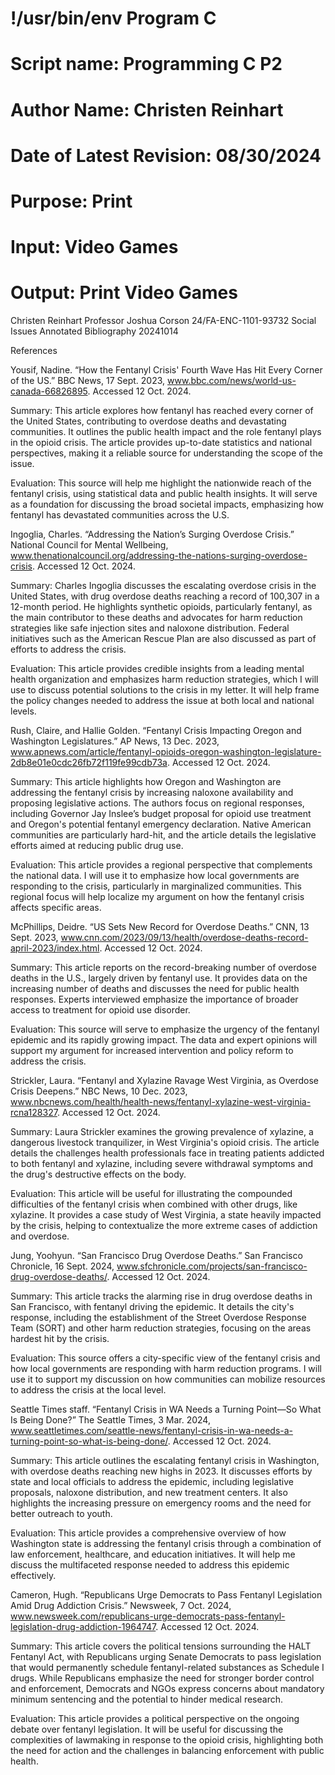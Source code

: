# !/usr/bin/env Program C
# Script name: Programming C P2
# Author Name: Christen Reinhart
# Date of Latest Revision: 08/30/2024
# Purpose: Print
# Input: Video Games
# Output: Print Video Games


Christen Reinhart
Professor Joshua Corson
24/FA-ENC-1101-93732 
Social Issues Annotated Bibliography
20241014

References

Yousif, Nadine. “How the Fentanyl Crisis' Fourth Wave Has Hit Every Corner of the US.” BBC News, 17 Sept. 2023, www.bbc.com/news/world-us-canada-66826895. Accessed 12 Oct. 2024.

Summary: This article explores how fentanyl has reached every corner of the United States, contributing to overdose deaths and devastating communities. It outlines the public health impact and the role fentanyl plays in the opioid crisis. The article provides up-to-date statistics and national perspectives, making it a reliable source for understanding the scope of the issue.

Evaluation: This source will help me highlight the nationwide reach of the fentanyl crisis, using statistical data and public health insights. It will serve as a foundation for discussing the broad societal impacts, emphasizing how fentanyl has devastated communities across the U.S.

Ingoglia, Charles. “Addressing the Nation’s Surging Overdose Crisis.” National Council for Mental Wellbeing, www.thenationalcouncil.org/addressing-the-nations-surging-overdose-crisis. Accessed 12 Oct. 2024.

Summary: Charles Ingoglia discusses the escalating overdose crisis in the United States, with drug overdose deaths reaching a record of 100,307 in a 12-month period. He highlights synthetic opioids, particularly fentanyl, as the main contributor to these deaths and advocates for harm reduction strategies like safe injection sites and naloxone distribution. Federal initiatives such as the American Rescue Plan are also discussed as part of efforts to address the crisis.

Evaluation: This article provides credible insights from a leading mental health organization and emphasizes harm reduction strategies, which I will use to discuss potential solutions to the crisis in my letter. It will help frame the policy changes needed to address the issue at both local and national levels.

Rush, Claire, and Hallie Golden. “Fentanyl Crisis Impacting Oregon and Washington Legislatures.” AP News, 13 Dec. 2023, www.apnews.com/article/fentanyl-opioids-oregon-washington-legislature-2db8e01e0cdc26fb72f119fe99cdb73a. Accessed 12 Oct. 2024.

Summary: This article highlights how Oregon and Washington are addressing the fentanyl crisis by increasing naloxone availability and proposing legislative actions. The authors focus on regional responses, including Governor Jay Inslee’s budget proposal for opioid use treatment and Oregon's potential fentanyl emergency declaration. Native American communities are particularly hard-hit, and the article details the legislative efforts aimed at reducing public drug use.

Evaluation: This article provides a regional perspective that complements the national data. I will use it to emphasize how local governments are responding to the crisis, particularly in marginalized communities. This regional focus will help localize my argument on how the fentanyl crisis affects specific areas.

McPhillips, Deidre. “US Sets New Record for Overdose Deaths.” CNN, 13 Sept. 2023, www.cnn.com/2023/09/13/health/overdose-deaths-record-april-2023/index.html. Accessed 12 Oct. 2024.

Summary: This article reports on the record-breaking number of overdose deaths in the U.S., largely driven by fentanyl use. It provides data on the increasing number of deaths and discusses the need for public health responses. Experts interviewed emphasize the importance of broader access to treatment for opioid use disorder.

Evaluation: This source will serve to emphasize the urgency of the fentanyl epidemic and its rapidly growing impact. The data and expert opinions will support my argument for increased intervention and policy reform to address the crisis.

Strickler, Laura. “Fentanyl and Xylazine Ravage West Virginia, as Overdose Crisis Deepens.” NBC News, 10 Dec. 2023, www.nbcnews.com/health/health-news/fentanyl-xylazine-west-virginia-rcna128327. Accessed 12 Oct. 2024.

Summary: Laura Strickler examines the growing prevalence of xylazine, a dangerous livestock tranquilizer, in West Virginia's opioid crisis. The article details the challenges health professionals face in treating patients addicted to both fentanyl and xylazine, including severe withdrawal symptoms and the drug's destructive effects on the body.

Evaluation: This article will be useful for illustrating the compounded difficulties of the fentanyl crisis when combined with other drugs, like xylazine. It provides a case study of West Virginia, a state heavily impacted by the crisis, helping to contextualize the more extreme cases of addiction and overdose.

Jung, Yoohyun. “San Francisco Drug Overdose Deaths.” San Francisco Chronicle, 16 Sept. 2024, www.sfchronicle.com/projects/san-francisco-drug-overdose-deaths/. Accessed 12 Oct. 2024.

Summary: This article tracks the alarming rise in drug overdose deaths in San Francisco, with fentanyl driving the epidemic. It details the city's response, including the establishment of the Street Overdose Response Team (SORT) and other harm reduction strategies, focusing on the areas hardest hit by the crisis.

Evaluation: This source offers a city-specific view of the fentanyl crisis and how local governments are responding with harm reduction programs. I will use it to support my discussion on how communities can mobilize resources to address the crisis at the local level.

Seattle Times staff. “Fentanyl Crisis in WA Needs a Turning Point—So What Is Being Done?” The Seattle Times, 3 Mar. 2024, www.seattletimes.com/seattle-news/fentanyl-crisis-in-wa-needs-a-turning-point-so-what-is-being-done/. Accessed 12 Oct. 2024.

Summary: This article outlines the escalating fentanyl crisis in Washington, with overdose deaths reaching new highs in 2023. It discusses efforts by state and local officials to address the epidemic, including legislative proposals, naloxone distribution, and new treatment centers. It also highlights the increasing pressure on emergency rooms and the need for better outreach to youth.

Evaluation: This article provides a comprehensive overview of how Washington state is addressing the fentanyl crisis through a combination of law enforcement, healthcare, and education initiatives. It will help me discuss the multifaceted response needed to address this epidemic effectively.

Cameron, Hugh. “Republicans Urge Democrats to Pass Fentanyl Legislation Amid Drug Addiction Crisis.” Newsweek, 7 Oct. 2024, www.newsweek.com/republicans-urge-democrats-pass-fentanyl-legislation-drug-addiction-1964747. Accessed 12 Oct. 2024.

Summary: This article covers the political tensions surrounding the HALT Fentanyl Act, with Republicans urging Senate Democrats to pass legislation that would permanently schedule fentanyl-related substances as Schedule I drugs. While Republicans emphasize the need for stronger border control and enforcement, Democrats and NGOs express concerns about mandatory minimum sentencing and the potential to hinder medical research.

Evaluation: This article provides a political perspective on the ongoing debate over fentanyl legislation. It will be useful for discussing the complexities of lawmaking in response to the opioid crisis, highlighting both the need for action and the challenges in balancing enforcement with public health.
